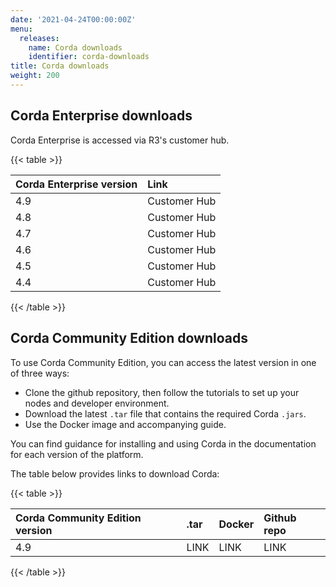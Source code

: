 ```yaml
---
date: '2021-04-24T00:00:00Z'
menu:
  releases:
    name: Corda downloads
    identifier: corda-downloads
title: Corda downloads
weight: 200
---
```


## Corda Enterprise downloads

Corda Enterprise is accessed via R3's customer hub.

{{< table >}}

| Corda Enterprise version | Link |
| :------------- | :------------- |
| 4.9 | Customer Hub |
| 4.8 | Customer Hub |
| 4.7 | Customer Hub |
| 4.6 | Customer Hub |
| 4.5 | Customer Hub |
| 4.4 | Customer Hub |

{{< /table >}}


## Corda Community Edition downloads

To use Corda Community Edition, you can access the latest version in one of three ways:

* Clone the github repository, then follow the tutorials to set up your nodes and developer environment.
* Download the latest `.tar` file that contains the required Corda `.jars`.
* Use the Docker image and accompanying guide.

You can find guidance for installing and using Corda in the documentation for each version of the platform.

The table below provides links to download Corda:

{{< table >}}

| Corda Community Edition version | .tar    | Docker | Github repo |
| :------------- | :------------- | :------------- | :------------- |
| 4.9 | LINK | LINK  | LINK  |

{{< /table >}}
